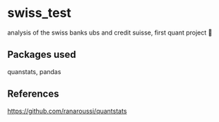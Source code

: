 # swiss_test

analysis of the swiss banks ubs and credit suisse, first quant project :baby:

## Packages used

quanstats, pandas

## References

<https://github.com/ranaroussi/quantstats>
